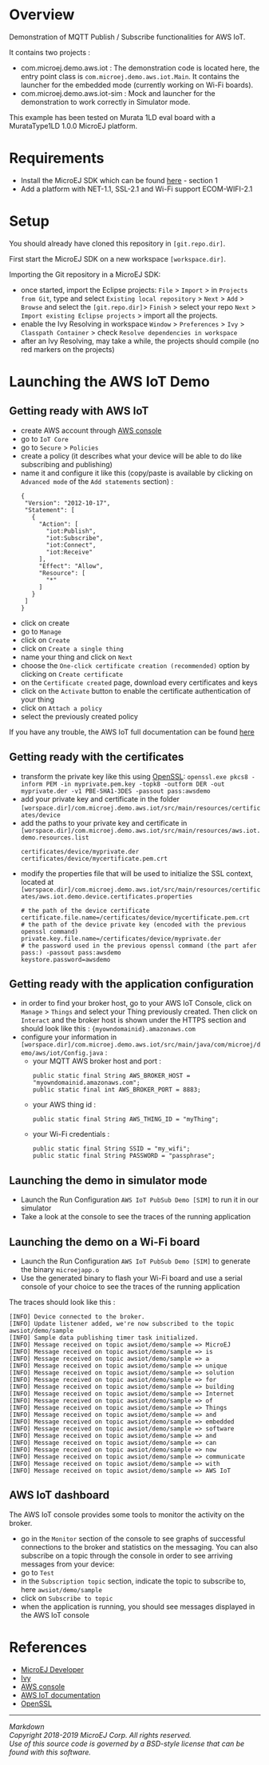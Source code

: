# Overview

Demonstration of MQTT Publish / Subscribe functionalities for AWS IoT.

It contains two projects :
- com.microej.demo.aws.iot :
	The demonstration code is located here, the entry point class is `com.microej.demo.aws.iot.Main`.
	It contains the launcher for the embedded mode (currently working on Wi-Fi boards).
- com.microej.demo.aws.iot-sim :
	Mock and launcher for the demonstration to work correctly in Simulator mode.

This example has been tested on Murata 1LD eval board with a MurataType1LD 1.0.0 MicroEJ platform.
	
# Requirements

- Install the MicroEJ SDK which can be found [here](http://developer.microej.com/getting-started-sdk.html) - section 1
- Add a platform with NET-1.1, SSL-2.1 and Wi-Fi support ECOM-WIFI-2.1

# Setup

You should already have cloned this repository in `[git.repo.dir]`.

First start the MicroEJ SDK on a new workspace `[workspace.dir]`.

Importing the Git repository in a MicroEJ SDK:

 - once started, import the Eclipse projects: `File` > `Import` > in `Projects from Git`, type and select `Existing local repository` > `Next` > `Add` > `Browse`
 and select the `[git.repo.dir]`> `Finish` > select your repo `Next` > `Import existing Eclipse projects` > import all the projects.
 - enable the Ivy Resolving in workspace `Window` > `Preferences` > `Ivy` > `Classpath Container` > check `Resolve dependencies in workspace`
 - after an Ivy Resolving, may take a while, the projects should compile (no red markers on the projects)

# Launching the AWS IoT Demo

## Getting ready with AWS IoT
- create AWS account through [AWS console](https://aws.amazon.com/console/)
- go to `IoT Core`
- go to `Secure` > `Policies`
- create a policy (it describes what your device will be able to do like subscribing and publishing)
- name it and configure it like this (copy/paste is available by clicking on `Advanced mode` of the `Add statements` section) :
	```
	{
	 "Version": "2012-10-17",
     "Statement": [
       {
         "Action": [
           "iot:Publish",
           "iot:Subscribe",
           "iot:Connect",
           "iot:Receive"
         ],
         "Effect": "Allow",
         "Resource": [
           "*"
         ]
       }
     ]
   }
   ```
- click on create
- go to `Manage`
- click on `Create`
- click on `Create a single thing`
- name your thing and click on `Next`
- choose the `One-click certificate creation (recommended)` option by clicking on `Create certificate`
- on the `Certificate created` page, download every certificates and keys
- click on the `Activate` button to enable the certificate authentication of your thing
- click on `Attach a policy`
- select the previously created policy

If you have any trouble, the AWS IoT full documentation can be found [here](https://docs.aws.amazon.com/iot/latest/developerguide/iot-console-signin.html)
 
## Getting ready with the certificates
- transform the private key like this using [OpenSSL](https://www.openssl.org/source/):
	`openssl.exe pkcs8 -inform PEM -in myprivate.pem.key -topk8 -outform DER -out myprivate.der -v1 PBE-SHA1-3DES -passout pass:awsdemo`
- add your private key and certificate in the folder
`[worspace.dir]/com.microej.demo.aws.iot/src/main/resources/certificates/device`
- add the paths to your private key and certificate in `[worspace.dir]/com.microej.demo.aws.iot/src/main/resources/aws.iot.demo.resources.list`
	```
	certificates/device/myprivate.der
	certificates/device/mycertificate.pem.crt
	```
- modify the properties file that will be used to initialize the SSL context, located at `[worspace.dir]/com.microej.demo.aws.iot/src/main/resources/certificates/aws.iot.demo.device.certificates.properties`
	```
	# the path of the device certificate
	certificate.file.name=/certificates/device/mycertificate.pem.crt
	# the path of the device private key (encoded with the previous openssl command)
	private.key.file.name=/certificates/device/myprivate.der
	# the password used in the previous openssl command (the part afer pass:) -passout pass:awsdemo
	keystore.password=awsdemo
	```
	
## Getting ready with the application configuration
- in order to find your broker host, go to your AWS IoT Console, click on `Manage` > `Things` and select your Thing previously created. Then click on `Interact` and the broker host is shown under the HTTPS section and should look like this : `{myowndomainid}.amazonaws.com`
- configure your information in `[worspace.dir]/com.microej.demo.aws.iot/src/main/java/com/microej/demo/aws/iot/Config.java` :
	- your MQTT AWS broker host and port :
		```
		public static final String AWS_BROKER_HOST = "myowndomainid.amazonaws.com";
		public static final int AWS_BROKER_PORT = 8883;
		```
	- your AWS thing id :
		```
		public static final String AWS_THING_ID = "myThing";
		```
	- your Wi-Fi credentials :
		```
		public static final String SSID = "my_wifi";
		public static final String PASSWORD = "passphrase";
		```

## Launching the demo in simulator mode
- Launch the Run Configuration `AWS IoT PubSub Demo [SIM]` to run it in our simulator
- Take a look at the console to see the traces of the running application

## Launching the demo on a Wi-Fi board
- Launch the Run Configuration `AWS IoT PubSub Demo [SIM]` to generate the binary `microejapp.o`
- Use the generated binary to flash your Wi-Fi board and use a serial console of your choice to see the traces of the running application

The traces should look like this :
```
[INFO] Device connected to the broker.
[INFO] Update listener added, we're now subscribed to the topic awsiot/demo/sample
[INFO] Sample data publishing timer task initialized.
[INFO] Message received on topic awsiot/demo/sample => MicroEJ
[INFO] Message received on topic awsiot/demo/sample => is
[INFO] Message received on topic awsiot/demo/sample => a
[INFO] Message received on topic awsiot/demo/sample => unique
[INFO] Message received on topic awsiot/demo/sample => solution
[INFO] Message received on topic awsiot/demo/sample => for
[INFO] Message received on topic awsiot/demo/sample => building
[INFO] Message received on topic awsiot/demo/sample => Internet
[INFO] Message received on topic awsiot/demo/sample => of
[INFO] Message received on topic awsiot/demo/sample => Things
[INFO] Message received on topic awsiot/demo/sample => and
[INFO] Message received on topic awsiot/demo/sample => embedded
[INFO] Message received on topic awsiot/demo/sample => software
[INFO] Message received on topic awsiot/demo/sample => and
[INFO] Message received on topic awsiot/demo/sample => can
[INFO] Message received on topic awsiot/demo/sample => now
[INFO] Message received on topic awsiot/demo/sample => communicate
[INFO] Message received on topic awsiot/demo/sample => with
[INFO] Message received on topic awsiot/demo/sample => AWS IoT
```

## AWS IoT dashboard
The AWS IoT console provides some tools to monitor the activity on the broker. 
- go in the `Monitor` section of the console to see graphs of successful connections to the broker and statistics on the messaging.
You can also subscribe on a topic through the console in order to see arriving messages from your device: 
- go to `Test`
- in the `Subscription topic` section, indicate the topic to subscribe to, here `awsiot/demo/sample`
- click on `Subscribe to topic`
- when the application is running, you should see messages displayed in the AWS IoT console

# References

- [MicroEJ Developer](https://developer.microej.com)
- [Ivy](https://ant.apache.org/ivy/)
- [AWS console](https://aws.amazon.com/console/)
- [AWS IoT documentation](https://docs.aws.amazon.com/iot/latest/developerguide/iot-console-signin.html) 
- [OpenSSL](https://www.openssl.org/source/)

---  
_Markdown_   
_Copyright 2018-2019 MicroEJ Corp. All rights reserved._   
_Use of this source code is governed by a BSD-style license that can be found with this software._   